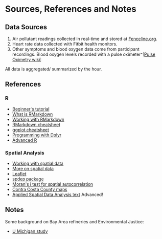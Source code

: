 # Sources, References and Notes

## Data Sources

1. Air pollutant readings collected in real-time and stored at [Fenceline.org](fenceline.org).
2. Heart rate data collected with Fitbit health monitors.
3. Other symptoms and blood oxygen data come from participant recordings. Blood oxygen levels recorded with a pulse oximeter^[[Pulse Oximetry wiki](https://en.wikipedia.org/wiki/Pulse_oximetry)]

All data is aggregated/ summarized by the hour. 

## References

### R

+ [Beginner's tutorial](http://r4ds.had.co.nz/)
+ [What is RMarkdown](http://rmarkdown.rstudio.com/index.html)
+ [Working with RMarkdown](http://www.stat.cmu.edu/~cshalizi/rmarkdown/)
+ [RMarkdown cheatsheet](https://www.rstudio.com/wp-content/uploads/2016/03/rmarkdown-cheatsheet-2.0.pdf)
+ [ggplot cheatsheet](http://zevross.com/blog/2014/08/04/beautiful-plotting-in-r-a-ggplot2-cheatsheet-3/)
+ [Programming with Dplyr](http://dplyr.tidyverse.org/articles/programming.html)
+ [Advanced R](http://adv-r.had.co.nz/)

### Spatial Analysis

+ [Working with spatial data](http://www.rspatial.org/)
+ [More on spatial data](http://mazamascience.com/WorkingWithData/?p=1494)
+ [Leaflet](https://rstudio.github.io/leaflet/)
+ [spdep package](https://cran.r-project.org/web/packages/spdep/spdep.pdf)
+ [Moran's i test for spatial autocorrelation](http://www.rspatial.org/analysis/rst/3-spauto.html#compute-moran-s-i)
+ [Contra Costa County maps](http://www.contracosta.ca.gov/4475/Maps-and-Data)
+ [Applied Spatial Data Analysis text](http://gis.humboldt.edu/OLM/R/Spatial%20Analysis%20With%20R.pdf) Advanced!

## Notes

Some background on Bay Area refineries and Environmental Justice:

+ [U Michigan study](http://www.umich.edu/~snre492/sherman.html)


